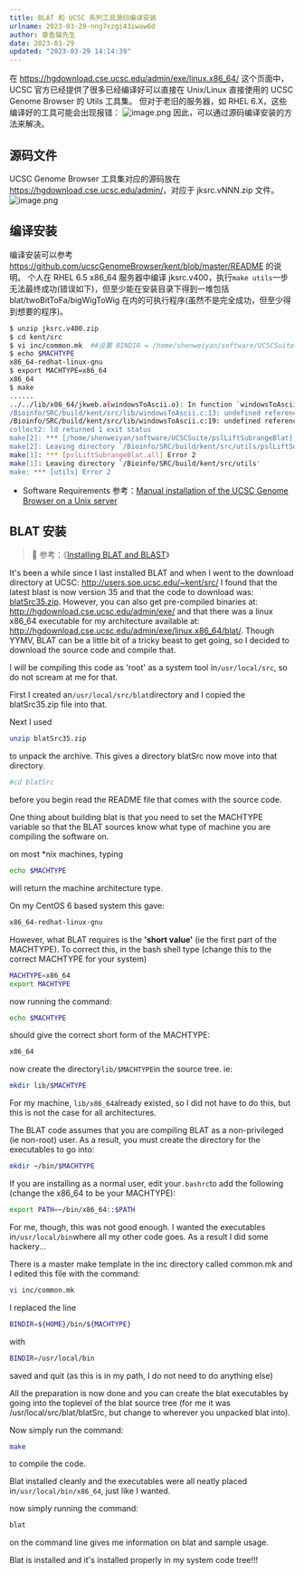 ```yaml
---
title: BLAT 和 UCSC 系列工具源码编译安装
urlname: 2023-03-29-nng7czgi43iwaw6d
author: 章鱼猫先生
date: 2023-03-29
updated: "2023-03-29 14:14:39"
---
```


在 <https://hgdownload.cse.ucsc.edu/admin/exe/linux.x86_64/> 这个页面中，UCSC 官方已经提供了很多已经编译好可以直接在 Unix/Linux 直接使用的 UCSC Genome Browser 的 Utils 工具集。
但对于老旧的服务器，如 RHEL 6.X，这些编译好的工具可能会出现报错：
![image.png](https://shub.weiyan.tech/yuque/elog-cookbook-img/Fu-E8bF-CKs3bw5pUMqihPL8nOEI.png)
因此，可以通过源码编译安装的方法来解决。

## 源码文件

UCSC Genome Browser 工具集对应的源码放在 <https://hgdownload.cse.ucsc.edu/admin/>，对应于 jksrc.vNNN.zip 文件。
![image.png](https://shub.weiyan.tech/yuque/elog-cookbook-img/FoPLAPImyAFTqOXjsyHVUXtGvSuO.png)

## 编译安装

编译安装可以参考 <https://github.com/ucscGenomeBrowser/kent/blob/master/README> 的说明。
个人在 RHEL 6.5 x86_64 服务器中编译 jksrc.v400，执行`make utils`一步无法最终成功(错误如下)，但至少能在安装目录下得到一堆包括 blat/twoBitToFa/bigWigToWig 在内的可执行程序(虽然不是完全成功，但至少得到想要的程序)。

```bash
$ unzip jksrc.v400.zip
$ cd kent/src
$ vi inc/common.mk  ##设置 BINDIR = /home/shenweiyan/software/UCSCSuite
$ echo $MACHTYPE
x86_64-redhat-linux-gnu
$ export MACHTYPE=x86_64
x86_64
$ make
......
../../lib/x86_64/jkweb.a(windowsToAscii.o): In function `windowsToAscii':
/Bioinfo/SRC/build/kent/src/lib/windowsToAscii.c:13: undefined reference to `libiconv_open'
/Bioinfo/SRC/build/kent/src/lib/windowsToAscii.c:19: undefined reference to `libiconv'
collect2: ld returned 1 exit status
make[2]: *** [/home/shenweiyan/software/UCSCSuite/pslLiftSubrangeBlat] Error 1
make[2]: Leaving directory `/Bioinfo/SRC/build/kent/src/utils/pslLiftSubrangeBlat'
make[1]: *** [pslLiftSubrangeBlat.all] Error 2
make[1]: Leaving directory `/Bioinfo/SRC/build/kent/src/utils'
make: *** [utils] Error 2
```

- Software Requirements 参考：[Manual installation of the UCSC Genome Browser on a Unix server](https://genome.ucsc.edu/goldenpath/help/mirrorManual.html)

## BLAT 安装

> 📢 参考：《[Installing BLAT and BLAST](https://nix-bio.blogspot.com/2013/10/installing-blat-and-blast.html)》

It's been a while since I last installed BLAT and when I went to the download directory at UCSC: <http://users.soe.ucsc.edu/~kent/src/> I found that the latest blast is now version 35 and that the code to download was: [blatSrc35.zip](http://users.soe.ucsc.edu/~kent/src/blatSrc35.zip). However, you can also get pre-compiled binaries at: <http://hgdownload.cse.ucsc.edu/admin/exe/> and that there was a linux x86_64 executable for my architecture available at: <http://hgdownload.cse.ucsc.edu/admin/exe/linux.x86_64/blat/>. Though YYMV, BLAT can be a little bit of a tricky beast to get going, so I decided to download the source code and compile that.

I will be compiling this code as 'root' as a system tool in`/usr/local/src`, so do not scream at me for that.

First I created an`/usr/local/src/blat`directory and I copied the blatSrc35.zip file into that.

Next I used

```bash
unzip blatSrc35.zip
```

to unpack the archive. This gives a directory blatSrc now move into that directory.

```bash
#cd blatSrc
```

before you begin read the README file that comes with the source code.

One thing about building blat is that you need to set the MACHTYPE variable so that the BLAT sources know what type of machine you are compiling the software on.

on most \*nix machines, typing

```bash
echo $MACHTYPE
```

will return the machine architecture type.

On my CentOS 6 based system this gave:

```bash
x86_64-redhat-linux-gnu
```

However, what BLAT requires is the **'short value'** (ie the first part of the MACHTYPE). To correct this, in the bash shell type (change this to the correct MACHTYPE for your system)

```bash
MACHTYPE=x86_64
export MACHTYPE
```

now running the command:

```bash
echo $MACHTYPE
```

should give the correct short form of the MACHTYPE:

```bash
x86_64
```

now create the directory`lib/$MACHTYPE`in the source tree. ie:

```bash
mkdir lib/$MACHTYPE
```

For my machine, `lib/x86_64`already existed, so I did not have to do this, but this is not the case for all architectures.

The BLAT code assumes that you are compiling BLAT as a non-privileged (ie non-root) user. As a result, you must create the directory for the executables to go into:

```bash
mkdir ~/bin/$MACHTYPE
```

If you are installing as a normal user, edit your`.bashrc`to add the following (change the x86_64 to be your MACHTYPE):

```bash
export PATH=~/bin/x86_64::$PATH
```

For me, though, this was not good enough. I wanted the executables in`/usr/local/bin`where all my other code goes. As a result I did some hackery...

There is a master make template in the inc directory called common.mk and I edited this file with the command:

```bash
vi inc/common.mk
```

I replaced the line

```bash
BINDIR=${HOME}/bin/${MACHTYPE}
```

with

```bash
BINDIR=/usr/local/bin
```

saved and quit (as this is in my path, I do not need to do anything else)

All the preparation is now done and you can create the blat executables by going into the toplevel of the blat source tree (for me it was /usr/local/src/blat/blatSrc, but change to wherever you unpacked blat into).

Now simply run the command:

```bash
make
```

to compile the code.

Blat installed cleanly and the executables were all neatly placed in`/usr/local/bin/x86_64`, just like I wanted.

now simply running the command:

```bash
blat
```

on the command line gives me information on blat and sample usage.

Blat is installed and it's installed properly in my system code tree!!!
